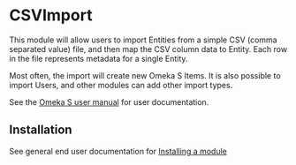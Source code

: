 # CSVImport

This module will allow users to import Entities from a simple CSV (comma separated value) file, and then map the CSV column data to Entity. Each row in the file represents metadata for a single Entity.

Most often, the import will create new Omeka S Items. It is also possible to import Users, and other modules can add other import types.

See the [Omeka S user manual](http://dev.omeka.org/docs/s/user-manual/modules/csvimport/) for user documentation.

## Installation

See general end user documentation for [Installing a module](http://dev.omeka.org/docs/s/user-manual/modules/#installing-modules)
